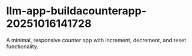 # llm-app-buildacounterapp-20251016141728
A minimal, responsive counter app with increment, decrement, and reset functionality.
